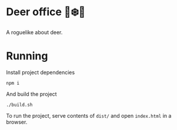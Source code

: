 # Deer office 🦌❄️🏢

A roguelike about deer.

# Running

Install project dependencies
```
npm i
```

And build the project
```
./build.sh
```

To run the project, serve contents of `dist/` and open `index.html` in a browser.
